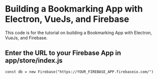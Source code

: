 # Building a Bookmarking App with Electron, VueJs, and Firebase
This code is for the tutorial on building a Bookmarking App with Electron, VueJs, and Firebase.

## Enter the URL to your Firebase App in app/store/index.js
```const db = new Firebase("https://YOUR_FIREBASE_APP.firebaseio.com/")```
